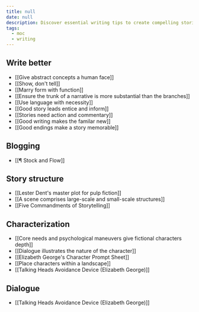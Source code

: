 ```yaml
---
title: null
date: null
description: Discover essential writing tips to create compelling stories, improve characterization, and master dialogue techniques that engage readers and make your narratives memorable.
tags:
  - moc
  - writing
---
```


## Write better

- [[Give abstract concepts a human face]]
- [[Show, don't tell]]
- [[Marry form with function]]
- [[Ensure the trunk of a narrative is more substantial than the branches]]
- [[Use language with necessity]]
- [[Good story leads entice and inform]]
- [[Stories need action and commentary]]
- [[Good writing makes the familar new]]
- [[Good endings make a story memorable]]

## Blogging

- [[¶ Stock and Flow]]

## Story structure

- [[Lester Dent's master plot for pulp fiction]]
- [[A scene comprises large-scale and small-scale structures]]
- [[Five Commandments of Storytelling]]

## Characterization

- [[Core needs and psychological maneuvers give fictional characters depth]]
- [[Dialogue illustrates the nature of the character]]
- [[Elizabeth George's Character Prompt Sheet]]
- [[Place characters within a landscape]]
- [[Talking Heads Avoidance Device (Elizabeth George)]]

## Dialogue

- [[Talking Heads Avoidance Device (Elizabeth George)]]
